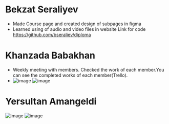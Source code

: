 # Bekzat Seraliyev
* Made Course page and created design of subpages in figma
* Learned using of audio and video files in website
Link for code https://github.com/bseraliev/diploma

# Khanzada Babakhan
* Weekly meeting with members. Checked the work of each member.You can see the completed works of each member(Trello).
* ![image](https://user-images.githubusercontent.com/78099157/166157746-14dd7a76-2e52-4229-9d44-737bc87e1bc9.png)
![image](https://user-images.githubusercontent.com/78099157/166157784-abe10b21-b6ce-41b0-97a9-827bdc7f4a34.png)

# Yersultan Amangeldi
![image](https://user-images.githubusercontent.com/47381215/166236720-7e5a29c3-e0f3-445b-b53e-a4c46ecd9eb0.png)
![image](https://user-images.githubusercontent.com/47381215/166236785-06fb7d89-b908-4d59-8d12-a917ec67e356.png)
